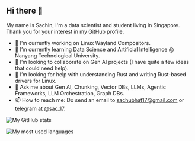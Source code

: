 ## Hi there 👋

My name is Sachin, I'm a data scientist and student living in Singapore. Thank you for your interest in my GitHub profile.

- 🔭 I’m currently working on Linux Wayland Compositors.
- 🌱 I’m currently learning Data Science and Artificial Intelligence @ Nanyang Technological University.
- 👯 I’m looking to collaborate on Gen AI projects (I have quite a few ideas that could need help).
- 🤔 I’m looking for help with understanding Rust and writing Rust-based drivers for Linux.
- 💬 Ask me about Gen AI, Chunking, Vector DBs, LLMs, Agentic Frameworks, LLM Orchestration, Graph DBs.
- 📫 How to reach me: Do send an email to sachubhat17@gmail.com or telegram at @sac_17.

![My GitHub stats](https://github-readme-stats.vercel.app/api?username=Sachin-Bhat&show_icons=true&count_private=true&include_all_commits=true&theme=tokyonight&hide_border=true&custom_title=General%20Stats)

![My most used languages](https://github-readme-stats.vercel.app/api/top-langs?username=Sachin-Bhat&layout=compact&theme=github_dark&hide_border=true&langs_count=6)
